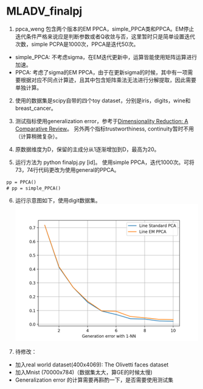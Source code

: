 # MLADV_finalpj

1. ppca_weng 包含两个版本的EM PPCA，simple_PPCA类和PPCA。EM停止迭代条件严格来说应是判断参数或者Q收敛与否，这里暂时只是简单设置迭代次数，simple PCPA是1000次，PPCA是迭代50次。

  + simple_PPCA: 不考虑sigma，在EM迭代更新中，运算皆能使用矩阵运算进行加速。
  + PPCA: 考虑了sigma的EM PPCA，由于在更新sigma的时候，其中有一项需要根据对应不同点计算迹，且其中包含矩阵乘法无法进行分解提取，因此需要单独计算。
  
2. 使用的数据集是scipy自带的四个toy dataset，分别是iris，digits，wine和breast_cancer。

3. 测试指标使用generalization error，参考于[Dimensionality Reduction: A Comparative Review](https://lvdmaaten.github.io/publications/papers/TR_Dimensionality_Reduction_Review_2009.pdf)。
另外两个指标trustworthiness, continuity暂时不用（计算稍微复杂）。

4. 原数据维度为D，保留的主成分从1逐渐增加到D，最高为20。

5. 运行方法为 python finalpj.py [id]。 使用simple PPCA，迭代1000次。可将73，74行代码更改为使用general的PPCA。
```
pp = PPCA()
# pp = simple_PPCA()
```

6. 运行示意图如下，使用digit数据集。
![](figure/example_digits.png)

7. 待修改：
  + 加入real world dataset(400x4069): The Olivetti faces dataset
  + 加入Mnist (70000x784)（数据集太大，算GE的时候太慢)
  + Generalization error 的计算需要再斟酌一下，是否需要使用测试集
